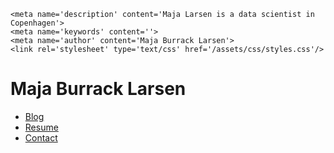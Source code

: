 ---
---
<html>
<head>
	<title>Maja Burrack Larsen</title>
	<meta charset='UTF-8'>
	<meta content='width=device-width, initial-scale=1' name='viewport'/>

	<meta name='description' content='Maja Larsen is a data scientist in Copenhagen'>
	<meta name='keywords' content=''>
	<meta name='author' content='Maja Burrack Larsen'>
	<link rel='stylesheet' type='text/css' href='/assets/css/styles.css'/>
</head>
<body>
	<div id='landing'>
		<h1>Maja Burrack Larsen</h1>
		<ul>
			<li>
				<a href='/blog'>Blog</a>
			</li>
			<li>
				<a href='https://www.linkedin.com/in/maja-b-larsen/' target='_blank'>Resume</a>
			</li>
			<li>
				<a href='/contact'>Contact</a>
			</li>
		</ul>
	</div>
</body>
</html>